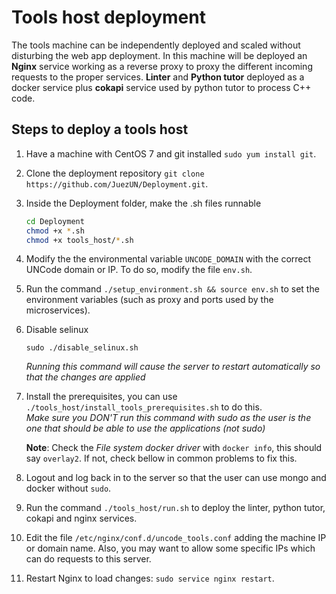 # Tools host deployment

The tools machine can be independently deployed and scaled without disturbing the web app deployment. In this machine will be deployed an **Nginx** service working as a reverse proxy to proxy the different incoming requests to the proper services. **Linter** and **Python tutor** deployed as a docker service plus **cokapi** service used by python tutor to process C++ code.

## Steps to deploy a tools host

1. Have a machine with CentOS 7 and git installed `sudo yum install git`. 

2. Clone the deployment repository `git clone https://github.com/JuezUN/Deployment.git`.

3. Inside the Deployment folder, make the .sh files runnable

   ```bash
   cd Deployment
   chmod +x *.sh
   chmod +x tools_host/*.sh
   ```

4. Modify the the environmental variable `UNCODE_DOMAIN` with the correct UNCode domain or IP. To do so, modify the file `env.sh`.

5. Run the command `./setup_environment.sh && source env.sh` to set the environment variables (such as proxy and ports used by the microservices).

6. Disable selinux

   `sudo ./disable_selinux.sh`

   *Running this command will cause the server to restart automatically so that the changes are applied*

7. Install the prerequisites, you can use `./tools_host/install_tools_prerequisites.sh` to do this. 
   ​      
    *Make sure you DON'T run this command with sudo as the user is the one that should be able to use the applications (not sudo)*

   **Note**: Check the *File system docker driver* with `docker info`, this should say `overlay2`. If not, check bellow in common problems to fix this.

8. Logout and log back in to the server so that the user can use mongo and docker without `sudo`.

9. Run the command `./tools_host/run.sh` to deploy the linter, python tutor, cokapi and nginx services.

10. Edit the file `/etc/nginx/conf.d/uncode_tools.conf` adding the machine IP or domain name. Also, you may want to allow some specific IPs which can do requests to this server.

11. Restart Nginx to load changes: `sudo service nginx restart`.